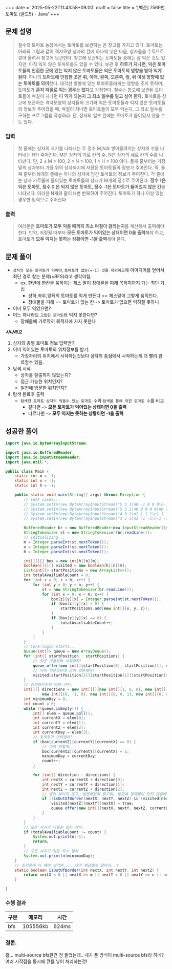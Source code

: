 +++
date = '2025-05-22T11:43:58+09:00'
draft = false
title = '[백준] 7569번 토마토 (골드5) - Java'
+++


## 문제 설명
>철수의 토마토 농장에서는 토마토를 보관하는 큰 창고를 가지고 있다. 토마토는 아래의 그림과 같이 격자모양 상자의 칸에 하나씩 넣은 다음, 상자들을 수직으로 쌓아 올려서 창고에 보관한다.
> 창고에 보관되는 토마토들 중에는 잘 익은 것도 있지만, 아직 익지 않은 토마토들도 있을 수 있다.
> 보관 후 **하루가 지나면, 익은 토마토들의 인접한 곳에 있는 익지 않은 토마토들은 익은 토마토의 영향을 받아 익게 된다**.
> 하나의 **토마토에 인접한 곳은 위, 아래, 왼쪽, 오른쪽, 앞, 뒤 여섯 방향에 있는 토마토를 의미**한다. 대각선 방향에 있는 토마토들에게는 영향을 주지 못하며, 토마토가 **혼자 저절로 익는 경우는 없다**고 가정한다.
> 철수는 창고에 보관된 토마토들이 며칠이 지나면 **다 익게 되는지 그 최소 일수를 알고 싶어 한다.**
> 토마토를 창고에 보관하는 격자모양의 상자들의 크기와 익은 토마토들과 익지 않은 토마토들의 정보가 주어졌을 때, 며칠이 지나면 토마토들이 모두 익는지, 그 최소 일수를 구하는 프로그램을 작성하라. 단, 상자의 일부 칸에는 토마토가 들어있지 않을 수도 있다.

### 입력
> 첫 줄에는 상자의 크기를 나타내는 두 정수 M,N과 쌓아올려지는 상자의 수를 나타내는 H가 주어진다.
> M은 상자의 가로 칸의 수, N은 상자의 세로 칸의 수를 나타낸다. 단, 2 ≤ M ≤ 100, 2 ≤ N ≤ 100, 1 ≤ H ≤ 100 이다. 둘째 줄부터는 가장 밑의 상자부터 가장 위의 상자까지에 저장된 토마토들의 정보가 주어진다. 즉, 둘째 줄부터 N개의 줄에는 하나의 상자에 담긴 토마토의 정보가 주어진다.
> 각 줄에는 상자 가로줄에 들어있는 토마토들의 상태가 M개의 정수로 주어진다. **정수 1은 익은 토마토, 정수 0 은 익지 않은 토마토, 정수 -1은 토마토가 들어있지 않은 칸**을 나타낸다. 이러한 N개의 줄이 H번 반복하여 주어진다.
> 토마토가 하나 이상 있는 경우만 입력으로 주어진다.

### 출력
> 여러분은 **토마토가 모두 익을 때까지 최소 며칠이 걸리는지**를 계산해서 출력해야 한다. 만약, 저장될 때부터 **모든 토마토가 익어있는 상태이면 0을 출력**해야 하고,
> 토마토가 **모두 익지는 못하는 상황이면 -1을 출력**해야 한다.

## 문제 풀이
- `상자의 모든 토마토가 익어야`, `토마토가 없는(=-1) 것을 제외하고`에 아이디어를 얻어서
최단 경로 찾는 문제(=BFS)라고 생각이됨.
    - ex. 한번에 한칸을 움직이는 체스 말이 장애물을 피해 목적지까지 가는 최단 거리
        - 상하,좌우,앞뒤의 토마토를 익게 만든다 == 체스말이 그렇게 움직인다.
        - 장애물을 피해 == 토마토가 없는 칸 -> 토마토가 없으면 익히질 못하니
- 이미 모두 익었으면?
- 어느 하나라도 `고립된 토마토`라 익지 못한다면?
    - 장애물에 가로막혀 목적지에 가지 못한다

**<i>시나리오</i>**
1.	상자의 층별 토마토 정보 입력받기
2.	이미 익어있는 토마토의 위치정보를 받기.
    - 가장자리의 위치에서 시작하는것보다 상자의 중점에서 시작하는게 더 빨리 완료할수 있음.
3.  탐색 시작.
    - 상자를 탈출하지 않았는지?
    - 접근 가능한 위치인지?
    - 일전에 방문한 위치인지?
4. 탐색 완료후 출력
    - `탐색전 토마토 상자의 익을수 있는 토마토 수`와 `탐색을 통해 익힌 토마토 수`를 비교
        - 같다면 -> **모든 토마토가 익어있는 상태이면 0을 출력**
        - 다르다면 -> **모두 익지는 못하는 상황이면 -1을 출력**


## 성공한 풀이
```java
import java.io.ByteArrayInputStream;

import java.io.BufferedReader;
import java.io.InputStreamReader;
import java.util.*;

public class Main {
    static int m = -1;
    static int n = -1;
    static int h = -1;

    public static void main(String[] args) throws Exception {
        // Test cases...
        // System.setIn(new ByteArrayInputStream("5 3 1\n0 -1 0 0 0\n-1 -1 0 1 1\n0 0 0 1 1".getBytes()));
        // System.setIn(new ByteArrayInputStream("5 3 2\n0 0 0 0 0\n0 0 0 0 0\n0 0 0 0 0\n0 0 0 0 0\n0 0 1 0 0\n0 0 0 0 0".getBytes()));
        // System.setIn(new ByteArrayInputStream("4 3 2\n1 1 1 1\n1 1 1 1\n1 1 1 1\n1 1 1 1\n-1 -1 -1 -1\n1 1 1 -1".getBytes()));
        // System.setIn(new ByteArrayInputStream("3 3 3\n1 -1 -1\n-1 -1 -1\n-1 -1 -1\n0 0 0\n0 0 0\n0 0 0\n0 0 0\n0 -1 0\n0 0 0".getBytes()));

        BufferedReader br = new BufferedReader(new InputStreamReader(System.in));
        StringTokenizer st = new StringTokenizer(br.readLine());
        // Initializing...
        m = Integer.parseInt(st.nextToken());
        n = Integer.parseInt(st.nextToken());
        h = Integer.parseInt(st.nextToken());

        int[][][] box = new int[h][n][m];
        boolean[][][] visited = new boolean[h][n][m];
        List<int[]> startPositions = new ArrayList<>();
        int totalAvailiableCount = 0;
        for (int z = 0; z < h; z++) {
            for (int y = 0; y < n; y++) {
                st = new StringTokenizer(br.readLine());
                for (int x = 0; x < m; x++) {
                    box[z][y][x] = Integer.parseInt(st.nextToken());
                    if (box[z][y][x] > 0) {
                        startPositions.add(new int[]{x, y, z});
                    }
                    if (box[z][y][x] == 0) {
                        totalAvailiableCount++;
                    }
                }
            }
        }
        // Core-logic starts...
        Queue<int[]> queue = new ArrayDeque();
        for (int[] startPosition : startPositions) {
            // 익은 곳들부터 시작하자!
            queue.offer(new int[]{startPosition[0], startPosition[1], startPosition[2], 0});
            // 이미 익은곳인데 굳이 방문해야?
            visited[startPosition[2]][startPosition[1]][startPosition[0]] = true;
        }
        // 상하좌우앞뒤 방향 선언.
        int[][] directions = new int[][]{new int[]{1, 0, 0}, new int[]{-1, 0, 0}, new int[]{0, 1, 0},
                new int[]{0, -1, 0}, new int[]{0, 0, 1}, new int[]{0, 0, -1}};
        int minimumDay = 0;
        int count = 0;
        while (!queue.isEmpty()) {
            int[] elem = queue.poll();
            int currentX = elem[0];
            int currentY = elem[1];
            int currentZ = elem[2];
            int currentDay = elem[3];
            // 토마토가 안익었어?
            if (box[currentZ][currentY][currentX] == 0) {
                // 이제 익힐게.
                box[currentZ][currentY][currentX] = 1;
                minimumDay = currentDay;
                count++;
            }

            for (int[] direction : directions) {
                int nextX = currentX + direction[0];
                int nextY = currentY + direction[1];
                int nextZ = currentZ + direction[2];
                // 범위 밖이지 않고, 방문해본적 없으며, 방문에 장애물이 있지 않을때만.!
                if (!isOutOfBorder(nextX, nextY, nextZ) && !visited[nextZ][nextY][nextX] && box[nextZ][nextY][nextX] != -1) {
                    visited[nextZ][nextY][nextX] = true;
                    queue.offer(new int[]{nextX, nextY, nextZ, currentDay + 1});
                }
            }
        }
        // 모든 사과가 익을순 없는 경우.
        if (totalAvailiableCount != count) {
            System.out.println(-1);
            return;
        }
        // 모든 사과가 익은 최소 일자.
        System.out.println(minimumDay);
    }
    // 조건문에 다 때려 넣기엔.... 내가 헷갈릴것 같아서..ㅎ
    static boolean isOutOfBorder(int nextX, int nextY, int nextZ) {
        return nextX < 0 || nextX >= m || nextY < 0 || nextY >= n || nextZ < 0 || nextZ >= h;
    }

}
```
### 수행 결과
|구분|메모리|시간|
|--|--|--|
|bfs|105556kb|624ms|

### 결론.
흠... multi-source bfs란건 첨 들었는데.. 내가 푼 방식이 multi-source bfs라 하네?
여러 시작점을 동시에 큐를 넣어 처리하는것!